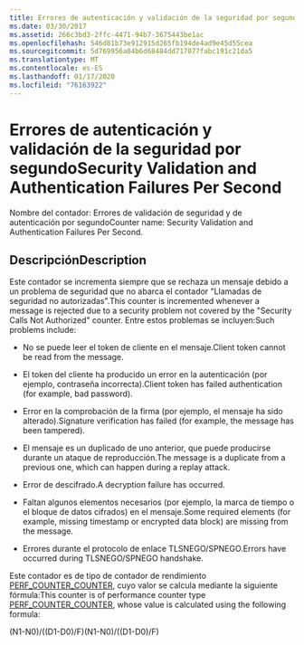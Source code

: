 ```yaml
---
title: Errores de autenticación y validación de la seguridad por segundo
ms.date: 03/30/2017
ms.assetid: 266c3bd3-2ffc-4471-94b7-3675443be1ac
ms.openlocfilehash: 546d81b73e912915d265fb194de4ad9e45d55cea
ms.sourcegitcommit: 5d769956a04b6d68484dd717077fabc191c21da5
ms.translationtype: MT
ms.contentlocale: es-ES
ms.lasthandoff: 01/17/2020
ms.locfileid: "76163922"
---
```

# <a name="security-validation-and-authentication-failures-per-second"></a><span data-ttu-id="22494-102">Errores de autenticación y validación de la seguridad por segundo</span><span class="sxs-lookup"><span data-stu-id="22494-102">Security Validation and Authentication Failures Per Second</span></span>
<span data-ttu-id="22494-103">Nombre del contador: Errores de validación de seguridad y de autenticación por segundo</span><span class="sxs-lookup"><span data-stu-id="22494-103">Counter name: Security Validation and Authentication Failures Per Second.</span></span>  
  
## <a name="description"></a><span data-ttu-id="22494-104">Descripción</span><span class="sxs-lookup"><span data-stu-id="22494-104">Description</span></span>  
 <span data-ttu-id="22494-105">Este contador se incrementa siempre que se rechaza un mensaje debido a un problema de seguridad que no abarca el contador "Llamadas de seguridad no autorizadas".</span><span class="sxs-lookup"><span data-stu-id="22494-105">This counter is incremented whenever a message is rejected due to a security problem not covered by the "Security Calls Not Authorized" counter.</span></span> <span data-ttu-id="22494-106">Entre estos problemas se incluyen:</span><span class="sxs-lookup"><span data-stu-id="22494-106">Such problems include:</span></span>  
  
- <span data-ttu-id="22494-107">No se puede leer el token de cliente en el mensaje.</span><span class="sxs-lookup"><span data-stu-id="22494-107">Client token cannot be read from the message.</span></span>  
  
- <span data-ttu-id="22494-108">El token del cliente ha producido un error en la autenticación (por ejemplo, contraseña incorrecta).</span><span class="sxs-lookup"><span data-stu-id="22494-108">Client token has failed authentication (for example, bad password).</span></span>  
  
- <span data-ttu-id="22494-109">Error en la comprobación de la firma (por ejemplo, el mensaje ha sido alterado).</span><span class="sxs-lookup"><span data-stu-id="22494-109">Signature verification has failed (for example, the message has been tampered).</span></span>  
  
- <span data-ttu-id="22494-110">El mensaje es un duplicado de uno anterior, que puede producirse durante un ataque de reproducción.</span><span class="sxs-lookup"><span data-stu-id="22494-110">The message is a duplicate from a previous one, which can happen during a replay attack.</span></span>  
  
- <span data-ttu-id="22494-111">Error de descifrado.</span><span class="sxs-lookup"><span data-stu-id="22494-111">A decryption failure has occurred.</span></span>  
  
- <span data-ttu-id="22494-112">Faltan algunos elementos necesarios (por ejemplo, la marca de tiempo o el bloque de datos cifrados) en el mensaje.</span><span class="sxs-lookup"><span data-stu-id="22494-112">Some required elements (for example, missing timestamp or encrypted data block) are missing from the message.</span></span>  
  
- <span data-ttu-id="22494-113">Errores durante el protocolo de enlace TLSNEGO/SPNEGO.</span><span class="sxs-lookup"><span data-stu-id="22494-113">Errors have occurred during TLSNEGO/SPNEGO handshake.</span></span>  
  
 <span data-ttu-id="22494-114">Este contador es de tipo de contador de rendimiento [PERF_COUNTER_COUNTER](https://docs.microsoft.com/previous-versions/windows/it-pro/windows-server-2003/cc740048(v=ws.10)), cuyo valor se calcula mediante la siguiente fórmula:</span><span class="sxs-lookup"><span data-stu-id="22494-114">This counter is of performance counter type [PERF_COUNTER_COUNTER](https://docs.microsoft.com/previous-versions/windows/it-pro/windows-server-2003/cc740048(v=ws.10)), whose value is calculated using the following formula:</span></span>  
  
 <span data-ttu-id="22494-115">(N1-N0)/((D1-D0)/F)</span><span class="sxs-lookup"><span data-stu-id="22494-115">(N1-N0)/((D1-D0)/F)</span></span>
